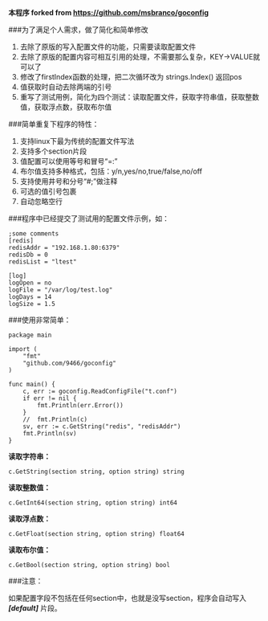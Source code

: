 **本程序 forked from https://github.com/msbranco/goconfig**

###为了满足个人需求，做了简化和简单修改

1. 去除了原版的写入配置文件的功能，只需要读取配置文件
2. 去除了原版的配置内容可相互引用的处理，不需要那么复杂，KEY->VALUE就可以了
3. 修改了firstIndex函数的处理，把二次循环改为 strings.Index() 返回pos
4. 值获取时自动去除两端的引号
5. 重写了测试用例，简化为四个测试：读取配置文件，获取字符串值，获取整数值，获取浮点数，获取布尔值

###简单重复下程序的特性：

1. 支持linux下最为传统的配置文件写法
2. 支持多个section片段
3. 值配置可以使用等号和冒号“=:”
4. 布尔值支持多种格式，包括：y/n,yes/no,true/false,no/off
5. 支持使用井号和分号“#;”做注释
6. 可选的值引号包裹
7. 自动忽略空行

###程序中已经提交了测试用的配置文件示例，如：

    ;some comments
    [redis]
    redisAddr = "192.168.1.80:6379"
    redisDb = 0
    redisList = "ltest"
    
    [log]
    logOpen = no
    logFile = "/var/log/test.log"
    logDays = 14
    logSize = 1.5

###使用非常简单：

    package main

	import (
		"fmt"
		"github.com/9466/goconfig"
	)

	func main() {
		c, err := goconfig.ReadConfigFile("t.conf")
		if err != nil {
			fmt.Println(err.Error())
		}
		//  fmt.Println(c)
		sv, err := c.GetString("redis", "redisAddr")
		fmt.Println(sv)
	}
    
**读取字符串：**

    c.GetString(section string, option string) string
    
**读取整数值：**

    c.GetInt64(section string, option string) int64
    
**读取浮点数：**

    c.GetFloat(section string, option string) float64
    
**读取布尔值：**

    c.GetBool(section string, option string) bool
    
###注意：

如果配置字段不包括在任何section中，也就是没写section，程序会自动写入 ***[default]*** 片段。
